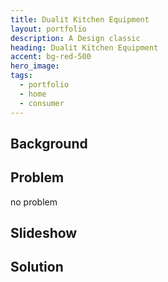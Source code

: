 ```yaml
---
title: Dualit Kitchen Equipment
layout: portfolio
description: A Design classic
heading: Dualit Kitchen Equipment
accent: bg-red-500
hero_image: 
tags:
  - portfolio
  - home
  - consumer
---
```


## Background

## Problem

no problem

## Slideshow


## Solution
